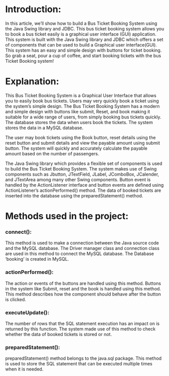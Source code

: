 <h1>Introduction:</h1>
<p>In this article, we’ll show how to build a Bus Ticket Booking System using the Java Swing library and JDBC. This bus ticket booking system allows you to book a bus ticket easily is a graphical user interface (GUI) application. This system is built with the Java Swing library and JDBC which offers a set of components that can be used to build a Graphical user interface(GUI). This system has an easy and simple design with buttons for ticket booking. So grab a seat, pour a cup of coffee, and start booking tickets with the bus Ticket Booking system!</p>

<h1>Explanation:</h1>
<p>This Bus Ticket Booking System is a Graphical User Interface that allows you to easily book bus tickets. Users may very quickly book a ticket using the system’s simple design. The Bus Ticket Booking System has a modern and simple design with buttons like submit, Reset, and book making it suitable for a wide range of users, from simply booking bus tickets quickly. The database stores the data when users book the tickets. The system stores the data in a MySQL database.

The user may book tickets using the Book button, reset details using the reset button and submit details and view the payable amount using submit button. The system will quickly and accurately calculate the payable amount based on the number of passengers.

The Java Swing library which provides a flexible set of components is used to build the Bus Ticket Booking System. The system makes use of Swing components such as Jbutton, JTextField, JLabel, JComboBox, JCalender, and JTextArea among many other Swing components. Button event is handled by the ActionListener interface and button events are defined using ActionListener’s actionPerformed() method. The data of booked tickets are inserted into the database using the preparedStatement() method. </p>

<h1>Methods used in the project:</h1>

<h3>connect():</h3>

<p>This method is used to make a connection between the Java source code and the MySQL database. The Driver manager class and connection class are used in this method to connect the MySQL database. The Database ‘booking’ is created in MySQL.</p>

<h3>actionPerformed():</h3>

<p>The action or events of the buttons are handled using this method. Buttons in the system like Submit, reset and the book is handled using this method. This method describes how the component should behave after the button is clicked.</p>

<h3>executeUpdate():</h3>

<p>The number of rows that the SQL statement execution has an impact on is returned by this function. The system made use of this method to check whether the data of booked tickets is stored or not.</p>

<h3>preparedStatement():</h3>

<p>preparedStatement() method belongs to the java.sql package. This method is used to store the SQL statement that can be executed multiple times when it is needed.</p>
